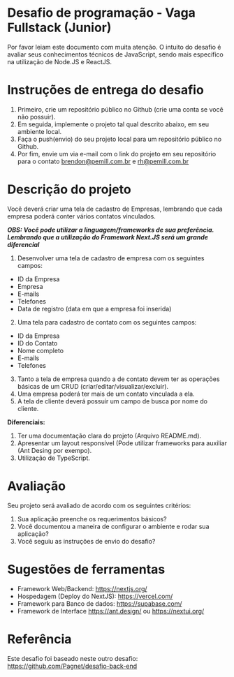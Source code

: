 # Desafio de programação - Vaga Fullstack (Junior)

Por favor leiam este documento com muita atenção. O intuito do desafio é avaliar seus conhecimentos técnicos de JavaScript, sendo mais específico na utilização de Node.JS e ReactJS.

# Instruções de entrega do desafio
1. Primeiro, crie um repositório público no Github (crie uma conta se você não possuir).
2. Em seguida, implemente o projeto tal qual descrito abaixo, em seu ambiente local.
3. Faça o push(envio) do seu projeto local para um repositório público no Github.
4. Por fim, envie um via e-mail com o link do projeto em seu repositório para o contato brendon@pemill.com.br e rh@pemill.com.br

# Descrição do projeto
Você deverá criar uma tela de cadastro de Empresas, lembrando que cada empresa poderá conter vários contatos vinculados. 

***OBS: Você pode utilizar a linguagem/frameworks de sua preferência. Lembrando que a utilização do Framework Next.JS será um grande diferencial***

1. Desenvolver uma tela de cadastro de empresa com os seguintes campos:
* ID da Empresa
* Empresa
* E-mails
* Telefones
* Data de registro (data em que a empresa foi inserida)

2. Uma tela para cadastro de contato com os seguintes campos:
* ID da Empresa 
* ID do Contato
* Nome completo
* E-mails
* Telefones

3. Tanto a tela de empresa quando a de contato devem ter as operações básicas de um CRUD (criar/editar/visualizar/excluir).
4. Uma empresa poderá ter mais de um contato vinculada a ela.
5. A tela de cliente deverá possuir um campo de busca por nome do cliente.


**Diferenciais:**

1. Ter uma documentação clara do projeto (Arquivo README.md).
2. Apresentar um layout responsível (Pode utilizar frameworks para auxiliar (Ant Desing por exempo).
3. Utilização de TypeScript.

# Avaliação

Seu projeto será avaliado de acordo com os seguintes critérios:

1. Sua aplicação preenche os requerimentos básicos?
2. Você documentou a maneira de configurar o ambiente e rodar sua aplicação?
3. Você seguiu as instruções de envio do desafio?


# Sugestões de ferramentas #
* Framework Web/Backend: https://nextjs.org/
* Hospedagem (Deploy do NextJS): https://vercel.com/
* Framework para Banco de dados: https://supabase.com/
* Framework de Interface https://ant.design/ ou https://nextui.org/

# Referência
Este desafio foi baseado neste outro desafio: https://github.com/Pagnet/desafio-back-end
